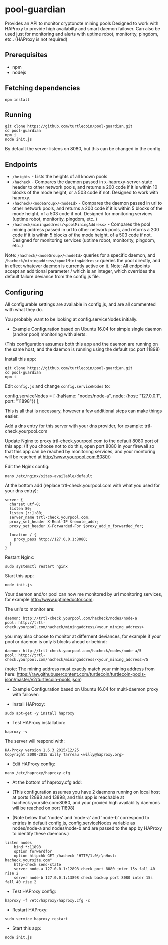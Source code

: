 # pool-guardian

Provides an API to monitor cryptonote mining pools
Designed to work with HAProxy to provide high availabilty and smart daemon failover.
Can also be used just for monitoring and alerts with uptime robot, monitority, pingdom, etc.. (HAProxy is not required)

## Prerequisites

* npm
* nodejs

## Fetching dependencies

`npm install`

## Running

```
git clone https://github.com/turtlecoin/pool-guardian.git
cd pool-guardian
npm i
node init.js
```

By default the server listens on 8080, but this can be changed in the config.

## Endpoints

* `/heights` - Lists the heights of all known pools
* `/hacheck` - Compares the daemon passed in x-haproxy-server-state header to other network pools, and returns a 200 code if it is within 10 blocks of the mode height, or a 503 code if not. Designed to work with haproxy.
* `/hacheck/<nodeGroup>/<nodeId>` - Compares the daemon passed in url to other network pools, and returns a 200 code if it is within 5 blocks of the mode height, of a 503 code if not. Designed for monitoring services (uptime robot, monitority, pingdom, etc..)
* `/hacheck/miningaddress/<poolMiningAddress>` - Compares the pool mining address passed in url to other network pools, and returns a 200 code if it is within 5 blocks of the mode height, of a 503 code if not. Designed for monitoring services (uptime robot, monitority, pingdom, etc..)

Note: `/hacheck/<nodeGroup>/<nodeId>` queries for a specific daemon, and `/hacheck/miningaddress/<poolMiningAddress>` queries the pool directly, and in effect whatever daemon is currently active on it.
Note: All endpoints accept an additional parameter /<failureDeviance> which is an integer, which overrides the default failure deviance from the config.js file.

## Configuring

All configurable settings are available in config.js, and are all commented with what they do.

You probably want to be looking at config.serviceNodes initially.

* Example Configuration based on Ubuntu 16.04 for simple single daemon (and/or pool) monitoring with alerts:

(This configuration assumes both this app and the daemon are running on the same host, and the daemon is running using the default rpc port 11898)

Install this app:

```
git clone https://github.com/turtlecoin/pool-guardian.git
cd pool-guardian
npm i
```

Edit `config.js` and change `config.serviceNodes` to:

config.serviceNodes = [
    {haName: "nodes/node-a", node: {host: "127.0.0.1", port: "11898"}}
];

This is all that is necessary, however a few additional steps can make things easier.

Add a dns entry for this server with your dns provider, for example: trtl-check.yourpool.com

Update Nginx to proxy trtl-check.yourpool.com to the default 8080 port of this app:
(If you choose not to do this, open port 8080 in your firewall so that this app can be reached by monitoring services, and your montoring will be reached at http://www.yourpool.com:8080/)

Edit the Nginx config:

`nano /etc/nginx/sites-available/default`

At the bottom add (replace trtl-check.yourpool.com with what you used for your dns entry):

```
server {
  charset utf-8;
  listen 80;
  listen [::]:80;
  server_name trtl-check.yourpool.com;
  proxy_set_header X-Real-IP $remote_addr;
  proxy_set_header X-Forwarded-For $proxy_add_x_forwarded_for;

  location / {
    proxy_pass http://127.0.0.1:8080;
  }
}
```

Restart Nginx:

`sudo systemctl restart nginx`

Start this app:

`node init.js`

Your daemon and/or pool can now me monitored by url monitoring services, for example http://www.uptimedoctor.com:

The url's to monitor are:

```
daemon: http://trtl-check.yourpool.com/hacheck/nodes/node-a
pool: http://trtl-check.yourpool.com/hacheck/miningaddress/<your_mining_address>
```

you may also choose to monitor at differnent deviances, for example if your pool or daemon is only 5 blocks ahead or behind:

```
daemon: http://trtl-check.yourpool.com/hacheck/nodes/node-a/5
pool: http://trtl-check.yourpool.com/hacheck/miningaddress/<your_mining_address>/5
```

(note: The mining address must exactly match your mining address from here: https://raw.githubusercontent.com/turtlecoin/turtlecoin-pools-json/master/v2/turtlecoin-pools.json)


* Example Configuration based on Ubuntu 16.04 for multi-daemon proxy with failover:

* Install HAProxy:

```
sudo apt-get -y install haproxy
```

* Test HAProxy installation:

```
haproxy -v
```

The server will respond with:
```
HA-Proxy version 1.6.3 2015/12/25
Copyright 2000-2015 Willy Tarreau <willy@haproxy.org>
```

* Edit HAProxy config:

```
nano /etc/haproxy/haproxy.cfg
```

* At the bottom of haproxy.cfg add:

* (This configuration assumes you have 2 daemons running on local host at ports 12898 and 13898, and this app is reachable at hacheck.yoursite.com:8080, and your proxied high availablity daemons will be reached on port 11898)

* (Note below that 'nodes' and 'node-a' and 'node-b' correspond to entries in default config.js, config.serviceNodes variable as nodes/node-a and nodes/node-b and are passed to the app by HAProxy to identify these daemons.)

```
listen nodes
    bind *:11898
    option forwardfor
    option httpchk GET /hacheck "HTTP/1.0\r\nHost: hacheck.yoursite.com"
    http-check send-state
    server node-a 127.0.0.1:12898 check port 8080 inter 15s fall 40 rise 2
    server node-b 127.0.0.1:13898 check backup port 8080 inter 15s fall 40 rise 2
```

* Test HAProxy config:

```
haproxy -f /etc/haproxy/haproxy.cfg -c
```

* Restart HAProxy:

```
sudo service haproxy restart
```

* Start this app:

```
node init.js
```
